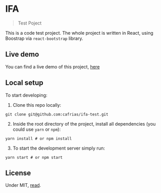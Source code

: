 # IFA

> Test Poject

This is a code test project. The whole project is written in React, using Boostrap via `react-bootstrap` library.

## Live demo

You can find a live demo of this project, [here](https://ifa-test.netlify.com/)

## Local setup

To start developing:

1. Clone this repo locally:

```console
git clone git@github.com:cafrias/ifa-test.git
```

2. Inside the root directory of the project, install all dependencies (you could use `yarn` or `npm`):

```console
yarn install # or npm install
```

3. To start the development server simply run:

```console
yarn start # or npm start
```

## License

Under MIT, [read](./LICENSE).
